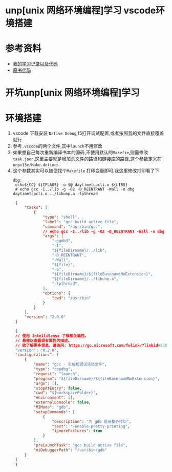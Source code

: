 # unp[unix 网络环境编程]学习 vscode环境搭建

# 参考资料

- [我的学习记录以及代码](https://github.com/Layty/unp)
- [原书代码](https://github.com/unpbook/unpv13e) 

# 开坑unp[unix 网络环境编程]学习

# 环境搭建
1. vscode 下载安装 `Native Debug`,f5打开调试配置,或者按照我的文件直接覆盖就行
2. 参考`.vscode`的两个文件,其中`launch`不用修改
3. 如果想自己每次重新编译书本的源码,不使用默认的`Makefie`,则需修改`task.json`,这里主要就是增加头文件的路径和链接库的路径,这个参数定义在`unpv13e/Make.defines`
4. 这个参数其实可以随便找个`Makefile` 打印变量即可,我这里修改打印看了下
   ```
   dbg:	
	echo${CC} ${CFLAGS} -o $@ daytimetcpcli.o ${LIBS}
    # echo gcc -I../lib -g -O2 -D_REENTRANT -Wall -o dbg daytimetcpcli.o ../libunp.a -lpthread
   ```
   ```json
    {
        "tasks": [
            {
                "type": "shell",
                "label": "gcc build active file",
                "command": "/usr/bin/gcc",
                // echo gcc -I../lib -g -O2 -D_REENTRANT -Wall -o dbg daytimetcpcli.o ../libunp.a -lpthread
                "args": [
                    "-ggdb3",
                    "-I",
                    "${fileDirname}/../lib",
                    "-D_REENTRANT",
                    "-Wall",
                    "${file}",
                    "-o",
                    "${fileDirname}/${fileBasenameNoExtension}",
                    "${fileDirname}/../libunp.a",
                    "-lpthread",
                ],
                "options": {
                    "cwd": "/usr/bin"
                }
            }
        ],
        "version": "2.0.0"
    }

    {
    // 使用 IntelliSense 了解相关属性。 
    // 悬停以查看现有属性的描述。
    // 欲了解更多信息，请访问: https://go.microsoft.com/fwlink/?linkid=830387
    "version": "0.2.0",
    "configurations": [
        {
            "name": "gcc - 生成和调试活动文件",
            "type": "cppdbg",
            "request": "launch",
            "program": "${fileDirname}/${fileBasenameNoExtension}",
            "args": [],
            "stopAtEntry": false,
            "cwd": "${workspaceFolder}",
            "environment": [],
            "externalConsole": false,
            "MIMode": "gdb",
            "setupCommands": [
                {
                    "description": "为 gdb 启用整齐打印",
                    "text": "-enable-pretty-printing",
                    "ignoreFailures": true
                }
            ],
            "preLaunchTask": "gcc build active file",
            "miDebuggerPath": "/usr/bin/gdb"
        }
    ]
    }
   ```
